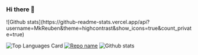 ### Hi there 👋

<!--
**MkReuben/MkReuben** is a ✨ _special_ ✨ repository because its `README.md` (this file) appears on your GitHub profile.

Here are some ideas to get you started:

- 🔭 I’m currently working on ...
- 🌱 I’m currently learning ...
- 👯 I’m looking to collaborate on ...
- 🤔 I’m looking for help with ...
- 💬 Ask me about ...
- 📫 How to reach me: ...
- 😄 Pronouns: ...
- ⚡ Fun fact: ...
-->![Github stats](https://github-readme-stats.vercel.app/api?username=MkReuben&theme=highcontrast&show_icons=true&count_private=true)

![Top Languages Card](https://github-readme-stats.vercel.app/api/top-langs/?username=MkReuben&layout=compact)
[![Repo name](https://github-readme-stats.vercel.app/api/pin/?username=MkReuben&repo=repo-name&show_owner=true)](https://github.com/MkReuben/SPAParlourApp)
![Github stats](https://github-readme-stats.vercel.app/api?username=MkReuben&theme=highcontrast&show_icons=true&count_private=true)

